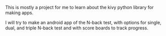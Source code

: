 This is mostly a project for me to learn about the kivy python library for making apps. 

I will try to make an android app of the N-back test, with options for single, dual, and triple N-back test and with score boards to track progress. 
